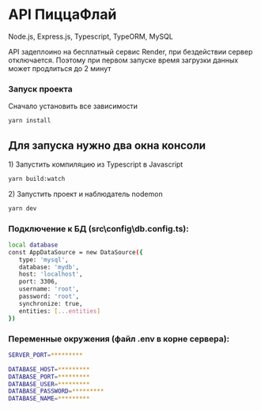 <h1>API ПиццаФлай</h1>
<p>Node.js, Express.js, Typescript, TypeORM, MySQL<p>
<p>API задеплоино на бесплатный сервис Render, при бездействии сервер отключается. Поэтому при первом запуске время загрузки данных может продлиться до 2 минут<p>
<h3>Запуск проекта</h3>
<p>Сначало установить все зависимости<p>

```bash
yarn install
```

<h2>Для запуска нужно два окна консоли</h2>
  
<p>1) Запустить компиляцию из Typescript в Javascript<p>
  
```bash
yarn build:watch
```
<p>2) Запустить проект и наблюдатель nodemon<p>
  
```bash
yarn dev
```

<h3>Подключение к БД (src\config\db.config.ts):</h3>

```bash
local database
const AppDataSource = new DataSource({
   type: 'mysql',
   database: 'mydb',
   host: 'localhost',
   port: 3306,
   username: 'root',
   password: 'root',
   synchronize: true,
   entities: [...entities]
})
```

<h3>Переменные окружения (файл .env в корне сервера):</h3>

```bash
SERVER_PORT=*********

DATABASE_HOST=*********
DATABASE_PORT=*********
DATABASE_USER=*********
DATABASE_PASSWORD=*********
DATABASE_NAME=*********
```